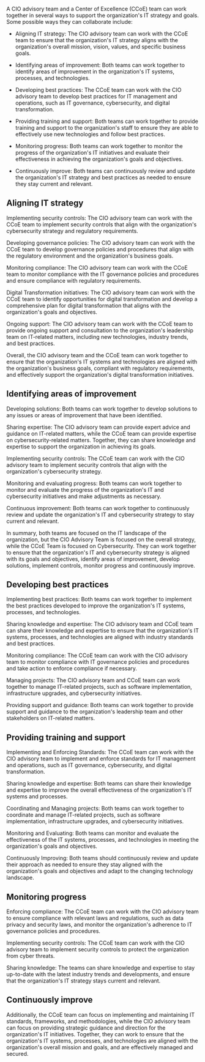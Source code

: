 A CIO advisory team and a Center of Excellence (CCoE) team can work together in several ways to support the organization's IT strategy and goals. Some possible ways they can collaborate include:

- Aligning IT strategy: The CIO advisory team can work with the CCoE team to ensure that the organization's IT strategy aligns with the organization's overall mission, vision, values, and specific business goals.

- Identifying areas of improvement: Both teams can work together to identify areas of improvement in the organization's IT systems, processes, and technologies.

- Developing best practices: The CCoE team can work with the CIO advisory team to develop best practices for IT management and operations, such as IT governance, cybersecurity, and digital transformation.

- Providing training and support: Both teams can work together to provide training and support to the organization's staff to ensure they are able to effectively use new technologies and follow best practices.

- Monitoring progress: Both teams can work together to monitor the progress of the organization's IT initiatives and evaluate their effectiveness in achieving the organization's goals and objectives.

- Continuously improve: Both teams can continuously review and update the organization's IT strategy and best practices as needed to ensure they stay current and relevant.


## Aligning IT strategy ##
Implementing security controls: The CIO advisory team can work with the CCoE team to implement security controls that align with the organization's cybersecurity strategy and regulatory requirements.

Developing governance policies: The CIO advisory team can work with the CCoE team to develop governance policies and procedures that align with the regulatory environment and the organization's business goals.

Monitoring compliance: The CIO advisory team can work with the CCoE team to monitor compliance with the IT governance policies and procedures and ensure compliance with regulatory requirements.

Digital Transformation initiatives: The CIO advisory team can work with the CCoE team to identify opportunities for digital transformation and develop a comprehensive plan for digital transformation that aligns with the organization's goals and objectives.

Ongoing support: The CIO advisory team can work with the CCoE team to provide ongoing support and consultation to the organization's leadership team on IT-related matters, including new technologies, industry trends, and best practices.

Overall, the CIO advisory team and the CCoE team can work together to ensure that the organization's IT systems and technologies are aligned with the organization's business goals, compliant with regulatory requirements, and effectively support the organization's digital transformation initiatives.


## Identifying areas of improvement ##
Developing solutions: Both teams can work together to develop solutions to any issues or areas of improvement that have been identified.

Sharing expertise: The CIO advisory team can provide expert advice and guidance on IT-related matters, while the CCoE team can provide expertise on cybersecurity-related matters. Together, they can share knowledge and expertise to support the organization in achieving its goals.

Implementing security controls: The CCoE team can work with the CIO advisory team to implement security controls that align with the organization's cybersecurity strategy.

Monitoring and evaluating progress: Both teams can work together to monitor and evaluate the progress of the organization's IT and cybersecurity initiatives and make adjustments as necessary.

Continuous improvement: Both teams can work together to continuously review and update the organization's IT and cybersecurity strategy to stay current and relevant.

In summary, both teams are focused on the IT landscape of the organization, but the CIO Advisory Team is focused on the overall strategy, while the CCoE Team is focused on Cybersecurity. They can work together to ensure that the organization's IT and cybersecurity strategy is aligned with its goals and objectives, identify areas of improvement, develop solutions, implement controls, monitor progress and continuously improve.


## Developing best practices ##
Implementing best practices: Both teams can work together to implement the best practices developed to improve the organization's IT systems, processes, and technologies.

Sharing knowledge and expertise: The CIO advisory team and CCoE team can share their knowledge and expertise to ensure that the organization's IT systems, processes, and technologies are aligned with industry standards and best practices.

Monitoring compliance: The CCoE team can work with the CIO advisory team to monitor compliance with IT governance policies and procedures and take action to enforce compliance if necessary.

Managing projects: The CIO advisory team and CCoE team can work together to manage IT-related projects, such as software implementation, infrastructure upgrades, and cybersecurity initiatives.

Providing support and guidance: Both teams can work together to provide support and guidance to the organization's leadership team and other stakeholders on IT-related matters.

## Providing training and support ##
Implementing and Enforcing Standards: The CCoE team can work with the CIO advisory team to implement and enforce standards for IT management and operations, such as IT governance, cybersecurity, and digital transformation.

Sharing knowledge and expertise: Both teams can share their knowledge and expertise to improve the overall effectiveness of the organization's IT systems and processes.

Coordinating and Managing projects: Both teams can work together to coordinate and manage IT-related projects, such as software implementation, infrastructure upgrades, and cybersecurity initiatives.

Monitoring and Evaluating: Both teams can monitor and evaluate the effectiveness of the IT systems, processes, and technologies in meeting the organization's goals and objectives.

Continuously Improving: Both teams should continuously review and update their approach as needed to ensure they stay aligned with the organization's goals and objectives and adapt to the changing technology landscape.

## Monitoring progress ##
Enforcing compliance: The CCoE team can work with the CIO advisory team to ensure compliance with relevant laws and regulations, such as data privacy and security laws, and monitor the organization's adherence to IT governance policies and procedures.

Implementing security controls: The CCoE team can work with the CIO advisory team to implement security controls to protect the organization from cyber threats.

Sharing knowledge: The teams can share knowledge and expertise to stay up-to-date with the latest industry trends and developments, and ensure that the organization's IT strategy stays current and relevant.

## Continuously improve ##
Additionally, the CCoE team can focus on implementing and maintaining IT standards, frameworks, and methodologies, while the CIO advisory team can focus on providing strategic guidance and direction for the organization's IT initiatives. Together, they can work to ensure that the organization's IT systems, processes, and technologies are aligned with the organization's overall mission and goals, and are effectively managed and secured.
